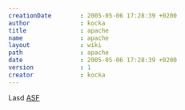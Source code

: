 ```yaml
---
creationDate        : 2005-05-06 17:28:39 +0200 
author              : kocka 
title               : apache 
name                : apache 
layout              : wiki 
path                : apache 
date                : 2005-05-06 17:28:39 +0200 
version             : 1 
creator             : kocka 
---
```

Lasd [ASF](ASF.html)
